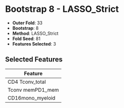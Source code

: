 # Bootstrap 8 - LASSO_Strict

- **Outer Fold**: 33
- **Bootstrap**: 8
- **Method**: LASSO_Strict
- **Fold Seed**: 81
- **Features Selected**: 3

## Selected Features

| Feature |
|---------|
| CD4 Tconv_total |
| Tconv memPD1_mem |
| CD16mono_myeloid |

